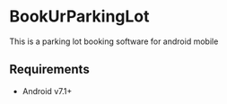 # BookUrParkingLot
This is a parking lot booking software for android mobile

## Requirements
* Android v7.1+
